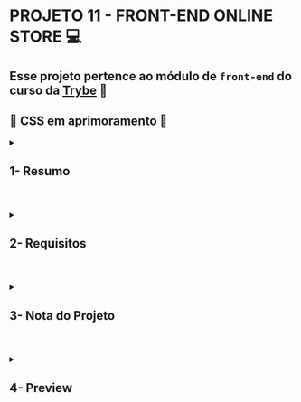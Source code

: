 # PROJETO 11 - FRONT-END ONLINE STORE :computer:

## Esse projeto pertence ao módulo de `front-end` do curso da [Trybe](https://www.betrybe.com/) :green_heart:

## :construction: CSS em aprimoramento :construction:
 
<details>
 
<summary>
  
## 1- Resumo
  
</summary>

Neste projeto em grupo criamos uma página dinâmica de e-commerce com React. Para tal utilizamos a metodologia ágil Kanban na coordenação e organização da equipe. Em relação a funcionalidade da aplicação utilizamos o React como base para realizar requisições, renderização condicional, componentização e estados de componentes e rotas de aplicação. Dessa forma conseguimos desenvolver um Front-End de e-commerce alimentado por uma API do Mercado Livre. Veja mais abaixo!
</details>

#

<details>
 
<summary>
 
## 2- Requisitos

</summary>

### I. Implemente o módulo de acesso à api do Mercado Livre.

### II. Crie uma página de listagem de produtos vazia.

### III. Crie a página do carrinho de compras.

### IV. Liste as categorias de produtos disponíveis via API na página principal.

### V. Liste os produtos buscados por termos, com os dados resumidos, associados a esses termos.

### VI. Selecione uma categoria e mostre somente os produtos daquela categoria.

### VII. Redirecione para uma tela com a exibição detalhada ao clicar na exibição resumida de um produto.

### VIII. Adicione produtos a partir da tela de listagem de produtos.

### IX. Adicione um produto ao carrinho a partir de sua tela de exibição detalhada.

### X. Visualize a lista de produtos adicionados ao carrinho em sua página e permita a manipulação da sua quantidade.

### XI. Avalie e comente acerca de um produto em sua tela de exibição detalhada.

### XII. Finalize a compra vendo um resumo dela, preenchendo os seus dados e escolhendo a forma de pagamento.
---

## Requisitos bônus:

### XIII. Mostre junto ao ícone do carrinho a quantidade de produtos dentro dele, em todas as telas em que ele aparece.

### XIV. Limite a quantidade de produtos adicionados ao carrinho pela quantidade disponível em estoque.

### XV. Mostre quais produtos tem o frete grátis.

</details>

# 

<details>
 
<summary>

## 3- Nota do Projeto
 
</summary>

## 100% :heavy_check_mark:

![Project-Frontend-Online-Store-Grade](https://github.com/jonnoliveira/trybe-project-11-frontend-online-store/blob/main/images/frontend-online-store-grade.png)

</details> 
 
# 

<details>
 
<summary>

## 4- Preview

</summary>

![Project-Frontend-Online-Store-Grade]()

</details>


